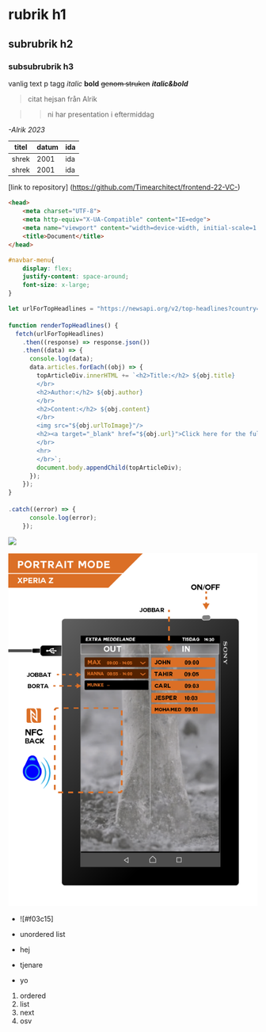 # rubrik h1
## subrubrik h2
### subsubrubrik h3

vanlig text p tagg *italic* **bold** 
~~genom struken~~
***italic&bold***

>citat
>hejsan från Alrik

>
>> ni har presentation i eftermiddag

*-Alrik 2023*

| titel | datum  | ida | 
| --- | --- | --- |
| shrek | 2001 | ida | 
| shrek | 2001  | ida |

[link to repository] (https://github.com/Timearchitect/frontend-22-VC-)


```html
<head>
    <meta charset="UTF-8">
    <meta http-equiv="X-UA-Compatible" content="IE=edge">
    <meta name="viewport" content="width=device-width, initial-scale=1.0">
    <title>Document</title>
</head>
```

```css
#navbar-menu{
    display: flex;
    justify-content: space-around;
    font-size: x-large;
}
```


```javascript
let urlForTopHeadlines = "https://newsapi.org/v2/top-headlines?country=us&apiKey=d83b8fc981ee4157944ca434e8a4c295";

function renderTopHeadlines() {
  fetch(urlForTopHeadlines)
    .then((response) => response.json())
    .then((data) => {
      console.log(data);
      data.articles.forEach((obj) => {
        topArticleDiv.innerHTML += `<h2>Title:</h2> ${obj.title}
        </br>
        <h2>Author:</h2> ${obj.author}
        </br>
        <h2>Content:</h2> ${obj.content}
        </br>
        <img src="${obj.urlToImage}"/>
        <h2><a target="_blank" href="${obj.url}">Click here for the full article</a></h2>
        </br>
        <hr>
        </br>`;
        document.body.appendChild(topArticleDiv);
      });
    });
}

.catch((error) => {
      console.log(error);
    });

```

<img width="200" src="images/logotyp-13">

![alttext](/images/KDM%20mockup.png)

- ![#f03c15]

- unordered list
- hej
- tjenare
- yo

1. ordered
2. list
3. next
4. osv

